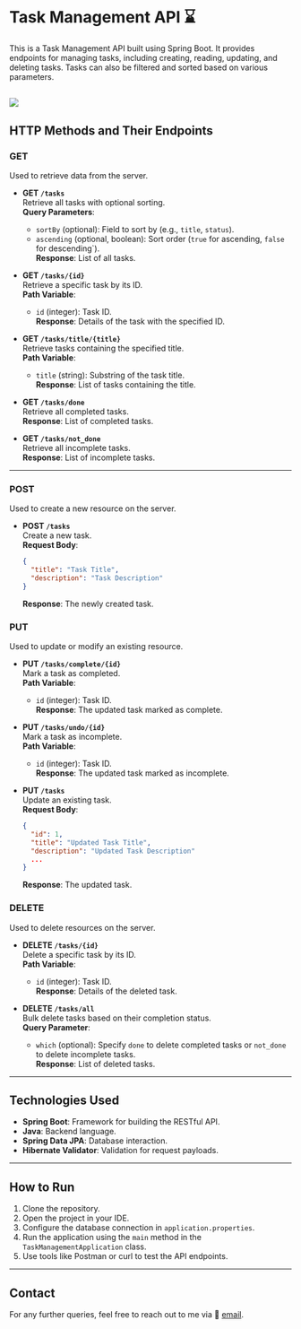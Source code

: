 
# Task Management API ⌛

This is a Task Management API built using Spring Boot. It provides endpoints for managing tasks, including creating, reading, updating, and deleting tasks. Tasks can also be filtered and sorted based on various parameters.

![](https://projectsly.com/images/task-management-system-screenshot-1.png?v=1691124479409199525)
---

## HTTP Methods and Their Endpoints

### **GET**

Used to retrieve data from the server.

- **GET `/tasks`**  
  Retrieve all tasks with optional sorting.  
  **Query Parameters**:  
  - `sortBy` (optional): Field to sort by (e.g., `title`, `status`).  
  - `ascending` (optional, boolean): Sort order (`true` for ascending, `false` for descending`).  
  **Response**: List of all tasks.

- **GET `/tasks/{id}`**  
  Retrieve a specific task by its ID.  
  **Path Variable**:  
  - `id` (integer): Task ID.  
  **Response**: Details of the task with the specified ID.

- **GET `/tasks/title/{title}`**  
  Retrieve tasks containing the specified title.  
  **Path Variable**:  
  - `title` (string): Substring of the task title.  
  **Response**: List of tasks containing the title.

- **GET `/tasks/done`**  
  Retrieve all completed tasks.  
  **Response**: List of completed tasks.

- **GET `/tasks/not_done`**  
  Retrieve all incomplete tasks.  
  **Response**: List of incomplete tasks.

---

### **POST**

Used to create a new resource on the server.

- **POST `/tasks`**  
  Create a new task.  
  **Request Body**:  
  ```json
  {
    "title": "Task Title",
    "description": "Task Description"
  }
  ```  
  **Response**: The newly created task.


### **PUT**

Used to update or modify an existing resource.

- **PUT `/tasks/complete/{id}`**  
  Mark a task as completed.  
  **Path Variable**:  
  - `id` (integer): Task ID.  
  **Response**: The updated task marked as complete.

- **PUT `/tasks/undo/{id}`**  
  Mark a task as incomplete.  
  **Path Variable**:  
  - `id` (integer): Task ID.  
  **Response**: The updated task marked as incomplete.

- **PUT `/tasks`**  
  Update an existing task.  
  **Request Body**:  
  ```json
  {
    "id": 1,
    "title": "Updated Task Title",
    "description": "Updated Task Description"
    ...
  }
  ```  
  **Response**: The updated task.


### **DELETE**

Used to delete resources on the server.

- **DELETE `/tasks/{id}`**  
  Delete a specific task by its ID.  
  **Path Variable**:  
  - `id` (integer): Task ID.  
  **Response**: Details of the deleted task.

- **DELETE `/tasks/all`**  
  Bulk delete tasks based on their completion status.  
  **Query Parameter**:  
  - `which` (optional): Specify `done` to delete completed tasks or `not_done` to delete incomplete tasks.  
  **Response**: List of deleted tasks.

---

## Technologies Used

- **Spring Boot**: Framework for building the RESTful API.
- **Java**: Backend language.
- **Spring Data JPA**: Database interaction.
- **Hibernate Validator**: Validation for request payloads.

---

## How to Run

1. Clone the repository.
2. Open the project in your IDE.
3. Configure the database connection in `application.properties`.
4. Run the application using the `main` method in the `TaskManagementApplication` class.
5. Use tools like Postman or curl to test the API endpoints.
---
## Contact
For any further queries, feel free to reach out to me via 📩 [email](mainakcr72002@gmail.com).

